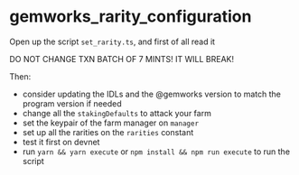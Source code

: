 # gemworks_rarity_configuration

Open up the script `set_rarity.ts`, and first of all read it

DO NOT CHANGE TXN BATCH OF 7 MINTS! IT WILL BREAK!

Then:

+ consider updating the IDLs and the @gemworks version to match the program version if needed
+ change all the `stakingDefaults` to attack your farm
+ set the keypair of the farm manager on `manager`
+ set up all the rarities on the `rarities` constant
+ test it first on devnet
+ run `yarn && yarn execute` or `npm install && npm run execute` to run the script
